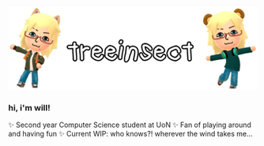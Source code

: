 ![2 renders of a Mii, either side of the username 'treeinsect'](banner.png)
### hi, i'm will!

✨ Second year Computer Science student at UoN
✨ Fan of playing around and having fun
✨ Current WIP: who knows?! wherever the wind takes me...


<!--
**treeinsect/treeinsect** is a ✨ _special_ ✨ repository because its `README.md` (this file) appears on your GitHub profile.

Here are some ideas to get you started:

- 🔭 I’m currently working on ...
- 🌱 I’m currently learning ...
- 👯 I’m looking to collaborate on ...
- 🤔 I’m looking for help with ...
- 💬 Ask me about ...
- 📫 How to reach me: ...
- 😄 Pronouns: ...
- ⚡ Fun fact: ...
-->
